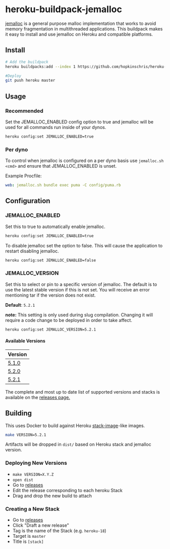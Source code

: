 # heroku-buildpack-jemalloc

[jemalloc](http://jemalloc.net/) is a general purpose malloc implementation
that works to avoid memory fragmentation in multithreaded applications. This
buildpack makes it easy to install and use jemalloc on Heroku and compatible
platforms.

## Install

```bash
# Add the buildpack
heroku buildpacks:add --index 1 https://github.com/hopkinschris/heroku-buildpack-jemalloc.git

#Deploy
git push heroku master
```

## Usage

### Recommended

Set the JEMALLOC_ENABLED config option to true and jemalloc will be used for
all commands run inside of your dynos.

```bash
heroku config:set JEMALLOC_ENABLED=true
```

### Per dyno

To control when jemalloc is configured on a per dyno basis use
`jemalloc.sh <cmd>` and ensure that JEMALLOC_ENABLED is unset.

Example Procfile:
```yaml
web: jemalloc.sh bundle exec puma -C config/puma.rb
```

## Configuration

### JEMALLOC_ENABLED

Set this to true to automatically enable jemalloc.

```bash
heroku config:set JEMALLOC_ENABLED=true
```

To disable jemalloc set the option to false. This will cause the application to
restart disabling jemalloc.

```bash
heroku config:set JEMALLOC_ENABLED=false
```

### JEMALLOC_VERSION

Set this to select or pin to a specific version of jemalloc. The default is to
use the latest stable version if this is not set. You will receive an error
mentioning tar if the version does not exist.

**Default**: `5.2.1`

**note:** This setting is only used during slug compilation. Changing it will
require a code change to be deployed in order to take affect.

```bash
heroku config:set JEMALLOC_VERSION=5.2.1
```

#### Available Versions

| Version |
| ------- |
| [5.1.0](https://github.com/jemalloc/jemalloc/releases/tag/5.1.0) |
| [5.2.0](https://github.com/jemalloc/jemalloc/releases/tag/5.2.0) |
| [5.2.1](https://github.com/jemalloc/jemalloc/releases/tag/5.2.1) |

The complete and most up to date list of supported versions and stacks is
available on the [releases page.](https://github.com/hopkinschris/heroku-buildpack-jemalloc/releases)

## Building

This uses Docker to build against Heroku
[stack-image](https://github.com/heroku/stack-images)-like images.

```bash
make VERSION=5.2.1
```

Artifacts will be dropped in `dist/` based on Heroku stack and jemalloc version.

### Deploying New Versions

- `make VERSION=X.Y.Z`
- `open dist`
- Go to [releases](https://github.com/hopkinschris/heroku-buildpack-jemalloc/releases)
- Edit the release corresponding to each heroku Stack
- Drag and drop the new build to attach

### Creating a New Stack
- Go to [releases](https://github.com/hopkinschris/heroku-buildpack-jemalloc/releases)
- Click "Draft a new release"
- Tag is the name of the Stack (e.g. `heroku-18`)
- Target is `master`
- Title is `[stack]`